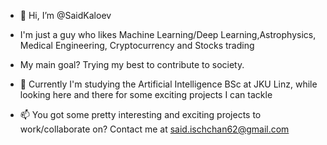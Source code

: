 - 👋 Hi, I’m @SaidKaloev
- I'm just a guy who likes Machine Learning/Deep Learning,Astrophysics, Medical Engineering, Cryptocurrency and Stocks trading
- My main goal? Trying my best to contribute to society.

- 🌱 Currently I'm studying the Artificial Intelligence BSc at JKU Linz, while looking here and there for some exciting projects I can tackle

- 📫 You got some pretty interesting and exciting projects to work/collaborate on? Contact me at said.ischchan62@gmail.com

<!---
SaidKaloev/SaidKaloev is a ✨ special ✨ repository because its `README.md` (this file) appears on your GitHub profile.
You can click the Preview link to take a look at your changes.
--->
